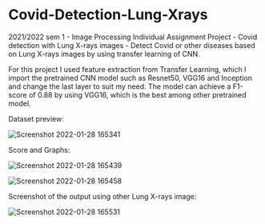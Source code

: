 # Covid-Detection-Lung-Xrays
2021/2022 sem 1 - Image Processing Individual Assignment Project - Covid detection with Lung X-rays images - Detect Covid or other diseases based on Lung X-rays images by using transfer learning of CNN.


For this project I used feature extraction from Transfer Learning, which I import the pretrained CNN model such as Resnet50, VGG16 and Inception and change the last layer to suit my need. The model can achieve a F1-score of 0.88 by using VGG16, which is the best among other pretrained model.


Dataset preview:


![Screenshot 2022-01-28 165341](https://user-images.githubusercontent.com/65883921/151517813-8dad491c-112a-4b2c-9134-2b8f56cc448a.png)

Score and Graphs:


![Screenshot 2022-01-28 165439](https://user-images.githubusercontent.com/65883921/151517822-55078832-a55e-4b50-a66a-1cb62eb1b481.png)


![Screenshot 2022-01-28 165458](https://user-images.githubusercontent.com/65883921/151517826-62e8d40c-34eb-426a-a082-e820de26df88.png)

Screenshot of the output using other Lung X-rays image:


![Screenshot 2022-01-28 165531](https://user-images.githubusercontent.com/65883921/151517827-172228b6-ce95-49e5-bdc1-efbb823affcf.png)
